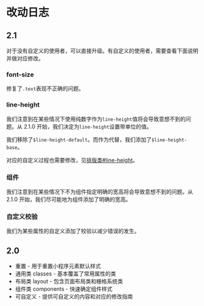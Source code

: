 # 改动日志

## 2.1

对于没有自定义的使用者，可以直接升级。有自定义的使用者，需要查看下面说明并做对应修改。

### font-size

修复了`.text`表现不正确的问题。

### line-height

我们注意到在某些情况下使用纯数字作为`line-height`值将会导致意想不到的问题。从 2.1.0 开始，我们决定为`line-height`设置带单位的值。

我们移除了`$line-height-default`。而作为代替，我们添加了`$line-height-base`。

对应的自定义过程也需要修改，见[排版类#line-height](../classes/typography.md#line-height)。

### 组件

我们注意到在某些情况下不为组件指定明确的宽高将会导致意想不到的问题。从 2.1.0 开始，我们尽可能地为组件添加了明确的宽高。

### 自定义校验

我们为某些属性的自定义添加了校验以减少错误的发生。

## 2.0

- 重置 - 用于重置小程序元素默认样式
- 通用类 classes - 基本覆盖了常用属性的类
- 布局类 layout - 包含页面布局类和栅格系统类
- 组件类 components - 快速确定组件样式
- 可自定义 - 提供可自定义的内容和对应的修改指南
